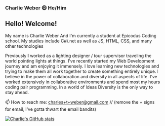 ### Charlie Weber 😄  He/Him

## Hello! Welcome!

My name is Charlie Weber And I'm currently a student at Epicodus Coding school. My studies include C#/.net as well as JS, HTML, CSS, and many other technologies

Previously I worked as a lighting designer / tour supervisor traveling the world pointing lights at things. I've recently started my Web Development journey and am enjoying it immensely. I love learning new technologies and trying to make them all work together to create something entirely unique.
I believe in the power of collaboration and diversity in all aspects of life. I've worked extensively in collaborative environments and spend most my hours coding pair programming. In a world of Ideas Diversity is the only way to stay ahead.

📫 How to reach me: charles+t+weber@gmail.com // (remove the + signs for email, I've gotta thwart the email bandits)

[![Charlie's GitHub stats](https://github-readme-stats.vercel.app/api?username=CharWeber)](https://github.com/anuraghazra/github-readme-stats)

<!--
**CharWeber/CharWeber** is a ✨ _special_ ✨ repository because its `README.md` (this file) appears on your GitHub profile.

Here are some ideas to get you started:

- 🔭 I’m currently working on ...
- 🌱 I’m currently learning ...
- 👯 I’m looking to collaborate on ...
- 🤔 I’m looking for help with ...
- 💬 Ask me about ...
- 📫 How to reach me: ...
- 😄 Pronouns: ...
- ⚡ Fun fact: ...
-->
